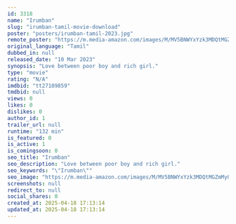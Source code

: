 ```yaml
---
id: 3318
name: "Irumban"
slug: "irumban-tamil-movie-download"
poster: "posters/irumban-tamil-2023.jpg"
remote_poster: "https://m.media-amazon.com/images/M/MV5BNWYxYzk3MDQtMGZmMy00MzFlLWFiMWUtNmU4NmUyNGQwYTMxXkEyXkFqcGdeQXVyMTA4MzQ4NzMw._V1_SX300.jpg"
original_language: "Tamil"
dubbed_in: null
released_date: "10 Mar 2023"
synopsis: "Love between poor boy and rich girl."
type: "movie"
rating: "N/A"
imdbid: "tt27109859"
tmdbid: null
views: 0
likes: 0
dislikes: 0
author_id: 1
trailer_url: null
runtime: "132 min"
is_featured: 0
is_active: 1
is_comingsoon: 0
seo_title: "Irumban"
seo_description: "Love between poor boy and rich girl."
seo_keywords: "\"Irumban\""
seo_image: "https://m.media-amazon.com/images/M/MV5BNWYxYzk3MDQtMGZmMy00MzFlLWFiMWUtNmU4NmUyNGQwYTMxXkEyXkFqcGdeQXVyMTA4MzQ4NzMw._V1_SX300.jpg"
screenshots: null
redirect_to: null
social_shares: 0
created_at: 2025-04-18 17:13:14
updated_at: 2025-04-18 17:13:14
---
```


